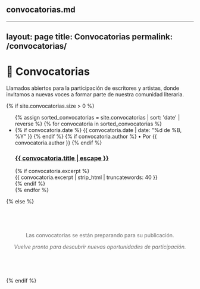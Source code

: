 ## convocatorias.md
---
layout: page
title: Convocatorias
permalink: /convocatorias/
---

<div class="category-header">
  <h1>📢 Convocatorias</h1>
  <p class="category-description">
    Llamados abiertos para la participación de escritores y artistas, 
    donde invitamos a nuevas voces a formar parte de nuestra comunidad literaria.
  </p>
</div>

{% if site.convocatorias.size > 0 %}
  <ul class="post-list">
    {% assign sorted_convocatorias = site.convocatorias | sort: 'date' | reverse %}
    {% for convocatoria in sorted_convocatorias %}
      <li class="post-item">
        <div class="post-meta">
          {% if convocatoria.date %}
            <time datetime="{{ convocatoria.date | date_to_xmlschema }}">
              {{ convocatoria.date | date: "%d de %B, %Y" }}
            </time>
          {% endif %}
          {% if convocatoria.author %}
            • Por {{ convocatoria.author }}
          {% endif %}
        </div>
        <h3 class="post-title">
          <a href="{{ convocatoria.url | relative_url }}">{{ convocatoria.title | escape }}</a>
        </h3>
        {% if convocatoria.excerpt %}
          <div class="post-excerpt">
            {{ convocatoria.excerpt | strip_html | truncatewords: 40 }}
          </div>
        {% endif %}
      </li>
    {% endfor %}
  </ul>
{% else %}
  <div style="text-align: center; padding: 60px 20px; color: #666;">
    <p>Las convocatorias se están preparando para su publicación.</p>
    <p><em>Vuelve pronto para descubrir nuevas oportunidades de participación.</em></p>
  </div>
{% endif %}
